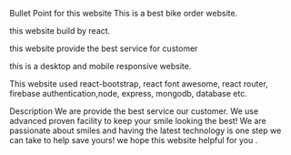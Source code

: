 Bullet Point for this website
This is a best bike order website.

this website build by react.

this website provide the best service for customer

this is a desktop and mobile responsive website.

This website used react-bootstrap, react font awesome, react router, firebase authentication,node, express, mongodb, database etc.

Description
We are provide the best service our customer. We use advanced proven facility to keep your smile looking the best! We are passionate about smiles and having the latest technology is one step we can take to help save yours! we hope this website helpful for you .
